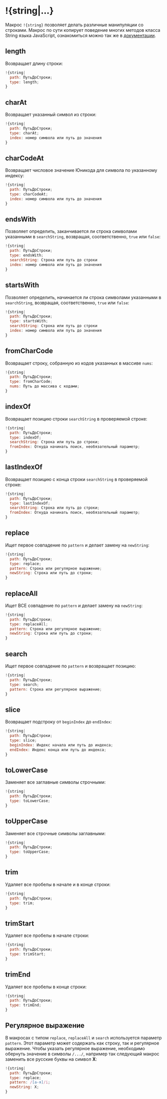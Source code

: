 # !{string|...}

Макрос `!{string}` позволяет делать различные манипуляции со строками. Макрос по сути копирует поведение многих методов класса String языка JavaScript, ознакомиться можно так же в [документации](https://developer.mozilla.org/ru/docs/Web/JavaScript/Reference/Global_Objects/String).


## length

Возвращает длину строки:
```js 
!{string|
  path: ПутьДоСтроки;
  type: length;
}
```
## charAt

Возвращает указанный символ из строки:
```js 
!{string|
  path: ПутьДоСтроки;
  type: charAt;
  index: номер символа или путь до значения
}
```
## charCodeAt

Возвращает числовое значение Юникода для символа по указанному индексу:
```js 
!{string|
  path: ПутьДоСтроки;
  type: charCodeAt;
  index: номер символа или путь до значения
}
```
## endsWith

Позволяет определить, заканчивается ли строка символами указанными в `searchString`, возвращая, соответственно, `true` или `false`:
```js 
!{string|
  path: ПутьДоСтроки;
  type: endsWith;
  searchString: Строка или путь до строки
  index: номер символа или путь до значения
}
```
## startsWith

Позволяет определить, начинается ли строка символами указанными в `searchString`, возвращая, соответственно, `true` или `false`:
```js 
!{string|
  path: ПутьДоСтроки;
  type: startsWith;
  searchString: Строка или путь до строки
  index: номер символа или путь до значения
}
```
## fromCharCode

Возвращает строку, собранную из кодов указанных в массиве `nums`:
```js 
!{string|
  path: ПутьДоСтроки;
  type: fromCharCode;
  nums: Путь до массива с кодами;
}
```
## indexOf

Возвращает позицию строки `searchString` в проверяемой строке:
```js 
!{string|
  path: ПутьДоСтроки;
  type: indexOf;
  searchString: Строка или путь до строки;
  fromIndex: Откуда начинать поиск, необязательный параметр;
}
```
## lastIndexOf

Возвращает позицию с конца строки `searchString` в проверяемой строке:
```js 
!{string|
  path: ПутьДоСтроки;
  type: lastIndexOf;
  searchString: Строка или путь до строки;
  fromIndex: Откуда начинать поиск, необязательный параметр;
}
```
## replace

Ищет первое совпадение по `pattern` и делает замену на `newString`:
```js 
!{string|
  path: ПутьДоСтроки;
  type: replace;
  pattern: Строка или регулярное выражение;
  newString: Строка или путь до строки;
}
```
## replaceAll

Ищет ВСЕ совпадение по `pattern` и делает замену на `newString`:
```js 
!{string|
  path: ПутьДоСтроки;
  type: replaceAll;
  pattern: Строка или регулярное выражение;
  newString: Строка или путь до строки;
}
```
## search

Ищет первое совпадение по `pattern` и возвращает позицию:
```js 
!{string|
  path: ПутьДоСтроки;
  type: search;
  pattern: Строка или регулярное выражение;
}
```
## slice

Возвращает подстроку от `beginIndex` до `endIndex`:
```js 
!{string|
  path: ПутьДоСтроки;
  type: slice;
  beginIndex: Индекс начала или путь до индекса;
  endIndex: Индекс конца или путь до индекса;
}
```
## toLowerCase

Заменяет все заглавные символы строчными:
```js 
!{string|
  path: ПутьДоСтроки;
  type: toLowerCase;
}
```
## toUpperCase

Заменяет все строчные символы заглавными:
```js 
!{string|
  path: ПутьДоСтроки;
  type: toUpperCase;
}
```
## trim

Удаляет все пробелы в начале и в конце строки:
```js 
!{string|
  path: ПутьДоСтроки;
  type: trim;
}
```
## trimStart

Удаляет все пробелы в начале строки:
```js 
!{string|
  path: ПутьДоСтроки;
  type: trimStart;
}
```
## trimEnd

Удаляет все пробелы в конце строки:
```js 
!{string|
  path: ПутьДоСтроки;
  type: trimEnd;
}
```


## Регулярное выражение

В макросах с типом `replace`, `replaceAll` и `search` используется параметр `pattern`. Этот параметр может содержать как строку, так и регулярное выражение. Чтобы указать регулярное выражение, необходимо обернуть значение в символы `/.../`, например так следующий макрос заменить все русские буквы на символ **X**:
```js 
!{string|
  path: ПутьДоСтроки;
  type: replace;
  pattern: /[а-я]/i;
  newString: X;
}
```

